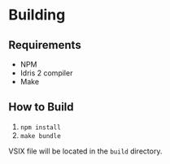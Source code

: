 # Building

## Requirements
- NPM
- Idris 2 compiler
- Make

## How to Build
1. `npm install`
2. `make bundle`

VSIX file will be located in the `build` directory. 
